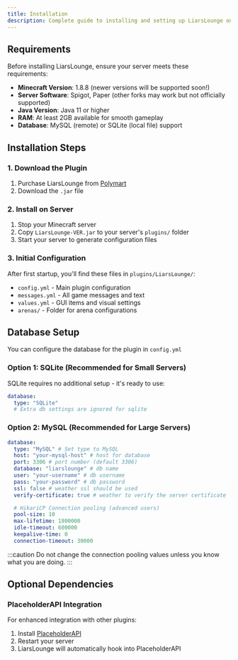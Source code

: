 ```yaml
---
title: Installation
description: Complete guide to installing and setting up LiarsLounge on your Minecraft server
---
```


## Requirements

Before installing LiarsLounge, ensure your server meets these requirements:

- **Minecraft Version**: 1.8.8 (newer versions will be supported soon!)
- **Server Software**: Spigot, Paper (other forks may work but not officially supported)
- **Java Version**: Java 11 or higher
- **RAM**: At least 2GB available for smooth gameplay
- **Database**: MySQL (remote) or SQLite (local file) support

## Installation Steps

### 1. Download the Plugin

1. Purchase LiarsLounge from [Polymart](https://polymart.org/product/8361/liarslounge-bluff-betray)
2. Download the `.jar` file

### 2. Install on Server

1. Stop your Minecraft server
2. Copy `LiarsLounge-VER.jar` to your server's `plugins/` folder
3. Start your server to generate configuration files

### 3. Initial Configuration

After first startup, you'll find these files in `plugins/LiarsLounge/`:

- `config.yml` - Main plugin configuration
- `messages.yml` - All game messages and text
- `values.yml` - GUI items and visual settings
- `arenas/` - Folder for arena configurations

## Database Setup

You can configure the database for the plugin in `config.yml`

### Option 1: SQLite (Recommended for Small Servers)

SQLite requires no additional setup - it's ready to use:

```yaml
database:
  type: "SQLite"
  # Extra db settings are ignored for sqlite
```

### Option 2: MySQL (Recommended for Large Servers)

```yaml
database:
  type: "MySQL" # Set type to MySQL
  host: "your-mysql-host" # host for database
  port: 3306 # port number (default 3306)
  database: "liarslounge" # db name
  user: "your-username" # db username
  pass: "your-password" # db password
  ssl: false # weather ssl should be used
  verify-certificate: true # weather to verify the server certificate

  # HikariCP Connection pooling (advanced users)
  pool-size: 10
  max-lifetime: 1800000
  idle-timeout: 600000
  keepalive-time: 0
  connection-timeout: 30000
```

:::caution
Do not change the connection pooling values unless you know what you are doing.
:::

## Optional Dependencies

### PlaceholderAPI Integration

For enhanced integration with other plugins:

1. Install [PlaceholderAPI](https://www.spigotmc.org/resources/placeholderapi.6245/)
2. Restart your server
3. LiarsLounge will automatically hook into PlaceholderAPI
